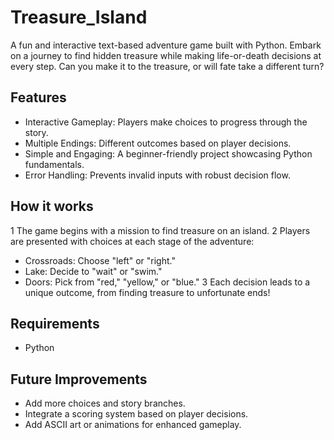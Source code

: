 # Treasure_Island
A fun and interactive text-based adventure game built with Python. Embark on a journey to find hidden treasure while making life-or-death decisions at every step. Can you make it to the treasure, or will fate take a different turn?

## Features
- Interactive Gameplay: Players make choices to progress through the story.
- Multiple Endings: Different outcomes based on player decisions.
- Simple and Engaging: A beginner-friendly project showcasing Python fundamentals.
- Error Handling: Prevents invalid inputs with robust decision flow.

## How it works
1 The game begins with a mission to find treasure on an island.
2 Players are presented with choices at each stage of the adventure:
- Crossroads: Choose "left" or "right."
- Lake: Decide to "wait" or "swim."
- Doors: Pick from "red," "yellow," or "blue."
3 Each decision leads to a unique outcome, from finding treasure to unfortunate ends!

## Requirements
- Python

## Future Improvements
- Add more choices and story branches.
- Integrate a scoring system based on player decisions.
- Add ASCII art or animations for enhanced gameplay.
